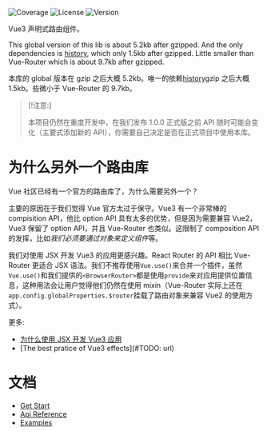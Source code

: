 ![Coverage](https://img.shields.io/codecov/c/github/BestVue3/router)
![License](https://img.shields.io/npm/l/@bv3/router)
![Version](https://img.shields.io/npm/v/@bv3/router)

Vue3 声明式路由组件。

This global version of this lib is about 5.2kb after gzipped. And the only dependencies is [history](https://github.com/ReactTraining/history), which only 1.5kb after gzipped. Little smaller than Vue-Router which is about 9.7kb after gzipped.

本库的 global 版本在 gzip 之后大概 5.2kb。唯一的依赖[history](https://github.com/ReactTraining/history)gzip 之后大概 1.5kb。些微小于 Vue-Router 的 9.7kb。

> [!注意:]
>
> 本项目仍然在重度开发中，在我们发布 1.0.0 正式版之前 API 随时可能会变化（主要式添加新的 API），你需要自己决定是否在正式项目中使用本库。

# 为什么另外一个路由库

Vue 社区已经有一个官方的路由库了，为什么需要另外一个？

主要的原因在于我们觉得 Vue 官方太过于保守。Vue3 有一个非常棒的 compisition API，他比 option API 具有太多的优势，但是因为需要兼容 Vue2，
Vue3 保留了 option API，并且 Vue-Router 也类似。这限制了 composition API 的发挥，比如*我们必须要通过对象来定义组件*等。

我们对使用 JSX 开发 Vue3 的应用更感兴趣。React Router 的 API 相比 Vue-Router 更适合 JSX 语法。我们不推荐使用`Vue.use()`来合并一个插件，虽然`Vue.use()`和我们提供的`<BrowserRouter>`都是使用`provide`来对应用提供位置信息，这种用法会让用户觉得他们仍然在使用 mixin（Vue-Router 实际上还在`app.config.globalProperties.$router`挂载了路由对象来兼容 Vue2 的使用方式）。

更多:

-   [为什么使用 JSX 开发 Vue3 应用](https://www.bestvue3.com/blogs/why-jsx)
-   [The best pratice of Vue3 effects](#TODO: url)

# 文档

-   [Get Start](./get-start.md)
-   [Api Reference](./api-reference.md)
-   [Examples](./example.md)
